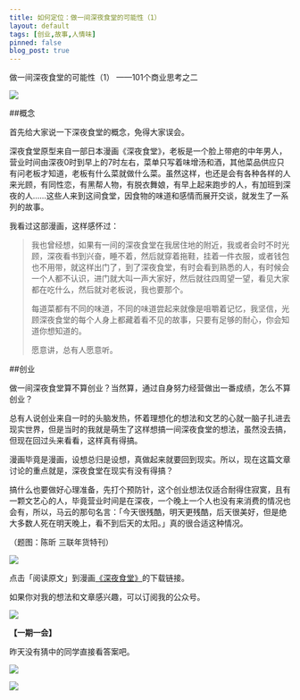 ```yaml
---
title: 如何定位：做一间深夜食堂的可能性（1）
layout: default
tags: [创业,故事,人情味]
pinned: false
blog_post: true
---
```


做一间深夜食堂的可能性（1）
——101个商业思考之二

![](http://cnfeat.qiniudn.com/001ve7xRgy6FPTcIIqGe6&amp.jpg)

##概念

首先给大家说一下深夜食堂的概念，免得大家误会。

深夜食堂原型来自一部日本漫画《深夜食堂》，老板是一个脸上带疤的中年男人，营业时间由深夜0时到早上的7时左右，菜单只写着味增汤和酒，其他菜品供应只有问老板才知道，老板有什么菜就做什么菜。虽然这样，也还是会有各种各样的人来光顾，有同性恋，有黑帮人物，有脱衣舞娘，有早上起来跑步的人，有加班到深夜的人……这些人来到这间食堂，因食物的味道和感情而展开交谈，就发生了一系列的故事。

我看过这部漫画，这样感怀过：

>我也曾经想，如果有一间的深夜食堂在我居住地的附近，我或者会时不时光顾，深夜看书到兴奋，睡不着，然后就穿着拖鞋，挂着一件衣服，或者钱包也不用带，就这样出门了，到了深夜食堂，有时会看到熟悉的人，有时候会一个人都不认识，进门就大叫一声大家好，然后就往四周望一望，看见大家都在吃什么，然后就对老板说，我也要那个。
>
>每道菜都有不同的味道，不同的味道尝起来就像是咀嚼着记忆，我坚信，光顾深夜食堂的每个人身上都藏着看不见的故事，只要有足够的耐心，你会知道你想知道的。
>
>愿意讲，总有人愿意听。



##创业

做一间深夜食堂算不算创业？当然算，通过自身努力经营做出一番成绩，怎么不算创业？

总有人说创业来自一时的头脑发热，怀着理想化的想法和文艺的心就一脑子扎进去现实世界，但是当时的我就是萌生了这样想搞一间深夜食堂的想法，虽然没去搞，但现在回过头来看看，这样真有得搞。

漫画毕竟是漫画，设想总归是设想，真做起来就要回到现实。所以，现在这篇文章讨论的重点就是，深夜食堂在现实有没有得搞？

搞什么也要做好心理准备，先打个预防针，这个创业想法仅适合耐得住寂寞，且有一颗文艺心的人，毕竟营业时间是在深夜，一个晚上一个人也没有来消费的情况也会有，所以，马云的那句名言：「今天很残酷，明天更残酷，后天很美好，但是绝大多数人死在明天晚上，看不到后天的太阳。」真的很合适这种情况。

（题图：陈昕 三联年货特刊）

![](http://cnfeat.qiniudn.com/mHDSX.png)

点击「阅读原文」到漫画[《深夜食堂》](http://dl.dbank.com/c0jwxebaxo)的下载链接。

如果你对我的想法和文章感兴趣，可以订阅我的公众号。

![](http://cnfeat.qiniudn.com/1000.png)

**【一期一会】**

昨天没有猜中的同学直接看答案吧。

![](http://cnfeat.qiniudn.com/%E7%94%9F%E8%9A%9D.png)

![](http://cnfeat.qiniudn.com/%E5%9B%BE%E5%83%8F%202014-06-24-23-26-09.png)
